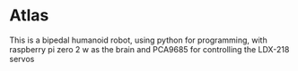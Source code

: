 # Atlas
This is a bipedal humanoid robot, using python for programming, with raspberry pi zero 2 w as the brain and PCA9685 for controlling the LDX-218 servos

